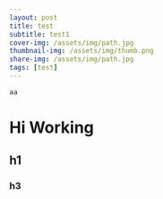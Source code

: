 ```yaml
---
layout: post
title: test
subtitle: test1
cover-img: /assets/img/path.jpg
thumbnail-img: /assets/img/thumb.png
share-img: /assets/img/path.jpg
tags: [test]
---
```


`aa`
# Hi Working
## h1
### h3



